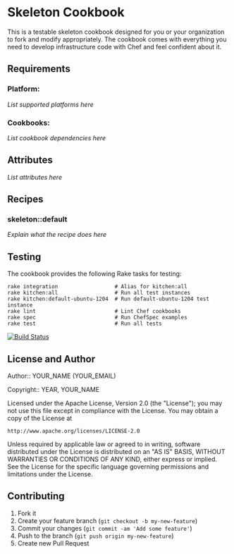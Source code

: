 Skeleton Cookbook
=================

This is a testable skeleton cookbook designed for you or your organization to
fork and modify appropriately. The cookbook comes with everything you need to
develop infrastructure code with Chef and feel confident about it.

Requirements
------------

### Platform:

*List supported platforms here*

### Cookbooks:

*List cookbook dependencies here*

Attributes
----------

*List attributes here*

Recipes
-------

### skeleton::default

*Explain what the recipe does here*

Testing
-------

The cookbook provides the following Rake tasks for testing:

    rake integration                  # Alias for kitchen:all
    rake kitchen:all                  # Run all test instances
    rake kitchen:default-ubuntu-1204  # Run default-ubuntu-1204 test instance
    rake lint                         # Lint Chef cookbooks
    rake spec                         # Run ChefSpec examples
    rake test                         # Run all tests

[![Build Status](https://travis-ci.org/mlafeldt/skeleton-cookbook.png?branch=master)](https://travis-ci.org/mlafeldt/skeleton-cookbook)

License and Author
------------------

Author:: YOUR_NAME (YOUR_EMAIL)

Copyright:: YEAR, YOUR_NAME

Licensed under the Apache License, Version 2.0 (the "License");
you may not use this file except in compliance with the License.
You may obtain a copy of the License at

    http://www.apache.org/licenses/LICENSE-2.0

Unless required by applicable law or agreed to in writing, software
distributed under the License is distributed on an "AS IS" BASIS,
WITHOUT WARRANTIES OR CONDITIONS OF ANY KIND, either express or implied.
See the License for the specific language governing permissions and
limitations under the License.

Contributing
------------

1. Fork it
2. Create your feature branch (`git checkout -b my-new-feature`)
3. Commit your changes (`git commit -am 'Add some feature'`)
4. Push to the branch (`git push origin my-new-feature`)
5. Create new Pull Request
